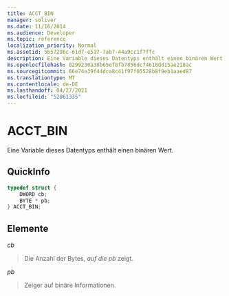 ```yaml
---
title: ACCT_BIN
manager: soliver
ms.date: 11/16/2014
ms.audience: Developer
ms.topic: reference
localization_priority: Normal
ms.assetid: 5b57296c-61d7-e517-7ab7-44a9cc1f7ffc
description: Eine Variable dieses Datentyps enthält einen binären Wert.
ms.openlocfilehash: 8299230a30b65ef8fb7856dc74618dd15ae218ac
ms.sourcegitcommit: 66e74e39f44dca8c41f97f05528b8f9eb1aaed87
ms.translationtype: MT
ms.contentlocale: de-DE
ms.lasthandoff: 04/27/2021
ms.locfileid: "52061335"
---
```

# <a name="acct_bin"></a>ACCT_BIN

Eine Variable dieses Datentyps enthält einen binären Wert.
  
## <a name="quick-info"></a>QuickInfo

```cpp
typedef struct { 
    DWORD cb; 
    BYTE * pb; 
} ACCT_BIN; 

```

## <a name="members"></a>Elemente

_cb_
  
> Die Anzahl der Bytes,  _auf die pb_ zeigt. 
    
_pb_
  
> Zeiger auf binäre Informationen.
    

